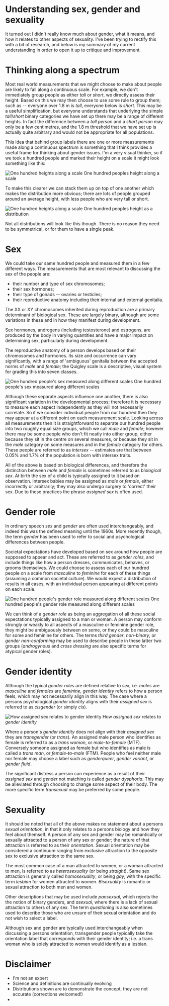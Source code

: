 Understanding sex, gender and sexuality
=======================================

It turned out I didn't really know much about gender, what it means, and how it relates to other aspects of sexuality.
I've been trying to rectify this with a bit of research,
and below is my summary of my current understanding in order to open it up to critique and improvement.


# Thinking along a spectrum

Most real world measurements that we might choose to make about people are likely to fall along a continuous scale.
For example, we don't immediately group people as either *tall* or *short*, we directly assess their height.
Based on this we may then choose to use some rule to group them;
such as -- everyone over 1.8 m is *tall*, everyone below is *short*.
This may be a useful simplification,
but everyone understands that underlying the simple *tall*/*short* binary categories we have set up there may be a range of different heights.
In fact the difference between a *tall person* and a *short person* may only be a few centimetres,
and the 1.8 m threshold that we have set up is actually quite arbitrary and would not be appropriate for all populations.

This idea that behind group labels there are one or more measurements made along a continuous spectrum is something that I think provides a useful frame for thinking about gender issues.
I'm a very visual thinker, so if we took a hundred people and marked their height on a scale it might look something like this:

![One hundred heights along a scale](heightRug.svg)
One hundred peoples height along a scale

To make this clearer we can stack them up on top of one another which makes the distribution more obvious;
there are lots of people grouped around an average height,
with less people who are very tall or short.

![One hundred heights along a scale](heightDist.svg)
One hundred peoples height as a distribution

Not all distributions will look like this though.
There is no reason they need to be symmetrical,
or for them to have a single peak.

# Sex

We could take our same hundred people and measured them in a few different ways.
The measurements that are most relevant to discussing the sex of the people are:

* their number and type of sex chromosomes;
* their sex hormones;
* their type of gonads -- ovaries or testicles;
* their reproductive anatomy including their internal and external genitalia.

The XX or XY chromosomes inherited during reproduction are a primary determinant of biological sex.
These are largely binary,
although are some variations in these and in how they manifest during development.

Sex hormones,
androgens (including testosterone) and estrogens,
are produced by the body in varying quantities and have a major impact on determining sex, particularly during development.

The reproductive anatomy of a person develops based on their chromosomes and hormones.
Its size and occurrence can vary significantly,
with a range of 'ambiguous' genitalia between the accepted norms of *male* and *female*;
the Quigley scale is a descriptive, visual system for grading this into seven classes.

![One hundred people's sex measured along different scales](sex.svg)
One hundred people's sex measured along different scales

Although these separate aspects influence one another,
there is also significant variation in the developmental process;
therefore it is necessary to measure each aspect independently as they will not necessarily correlate.
So if we consider individual people from our hundred then they may appear at a different point on each measurement scale.
Looking across all measurements then it is straightforward to separate our hundred people into two roughly equal size groups,
which we call *male* and *female*;
however there may be some people who don't fit neatly into either group,
either because they sit in the centre on several measures,
or because they sit in the *male* category on some measures and in the *female* category for others.
These people are referred to as *intersex* --
estimates are that between 0.05% and 1.7% of the population is born with intersex traits.

All of the above is based on biological differences,
and therefore the distinction between *male* and *female* is sometimes referred to as *biological sex*.
At birth the sex of a child is typically assigned to it based on observation.
Intersex babies may be assigned as *male* or *female*,
either incorrectly or arbitrarily;
they may also undergo surgery to 'correct' their sex.
Due to these practices the phrase *assigned sex* is often used.


# Gender role

In ordinary speech *sex* and *gender* are often used interchangeably,
and indeed this was the defined meaning until the 1960s.
More recently though, the term *gender* has been used to refer to social and psychological differences between people.

Societal expectations have developed based on sex around how people are supposed to appear and act.
These are referred to as *gender roles*,
and include things like how a person dresses, communicates, behaves, or grooms themselves.
We could choose to assess each of our hundred people on a scale from *masculine* to *feminine* for each of these things
(assuming a common societal culture).
We would expect a distribution of results in all cases,
with an individual person appearing at different points on each scale.

![One hundred people's gender role measured along different scales](genderRoles.svg)
One hundred people's gender role measured along different scales

We can think of a *gender role* as being an aggregation of all these social expectations typically assigned to a man or woman.
A person may conform strongly or weakly to all aspects of a masculine or feminine gender role,
they might be ambiguously between on some,
or they could be masculine for some and feminine for others.
The terms *third gender*, *non-binary*, or *gender non-conforming* may be used to describe people in these latter two groups
(*androgynous* and *cross dressing* are also specific terms for atypical gender roles).


# Gender identity

Although the typical *gender roles* are defined relative to *sex*,
i.e. *males* are *masculine* and *females* are *feminine*,
*gender identity* refers to how a person feels,
which may not necessarily align in this way.
The case where a persons psychological *gender identity* aligns with their *assigned sex* is referred to as *cisgender*
(or simply *cis*).

![How *assigned sex* relates to *gender identity*](genderIdentity.svg)
How *assigned sex* relates to *gender identity*

Where a person's *gender identity* does not align with their *assigned sex* they are *transgender* (or *trans*).
An assigned male person who identifies as female is referred to as a *trans woman*,
or *male-to-female* (MTF).
Conversely someone assigned as female but who identifies as male is called a *trans man*,
or *female-to-male* (FTM).
People who feel neither male nor female may choose a label such as *genderqueer*, *gender variant*, or *gender fluid*.

The significant distress a person can experience as a result of their *assigned sex* and *gender* not matching is called *gender dysphoria*.
This may be alleviated through choosing to change some aspect of their body.
The more specific term *transexual* may be preferred by some people.


# Sexuality

It should be noted that all of the above makes no statement about a persons *sexual orientation*,
in that it only relates to a persons biology and how they feel about themself.
A person of any sex and gender may be romantically or sexually attracted to a person of any sex or gender;
the nature of that attraction is referred to as their *orientation*.
Sexual orientation may be considered a continuum ranging from exclusive attraction to the opposite sex to exclusive attraction to the same sex.

The most common case of a man attracted to women,
or a woman attracted to men,
is referred to as *heterosexuality*
(or being *straight*).
Same sex attraction is generally called *homosexuality*,
or being *gay*,
with the specific term *lesbian* for women attracted to women.
*Bisexuality* is romantic or sexual attraction to both men and women.

Other descriptions that may be used include *pansexual*,
which rejects the the notion of binary genders,
and *asexual*,
where there is a lack of sexual attraction to others of any sex.
The term *questioning* is also sometimes used to describe those who are unsure of their sexual orientation and do not wish to select a label.

Although sex and gender are typically used interchangeably when discussing a persons orientation,
transgender people typically take the orientation label that corresponds with their gender identity;
i.e. a trans woman who is solely attracted to women would identify as a lesbian.


# Disclaimer

* I'm not an expert
* Science and definitions are continually evolving
* Distributions shown are to demonstrate the concept, they are not accurate (corrections welcomed!)
*
